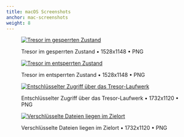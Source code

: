 ```yaml
---
title: macOS Screenshots
anchor: mac-screenshots
weight: 8
---
```

<div class="flex flex-wrap -mx-3">
  <div class="w-full px-3 lg:w-1/2">
    <figure class="rounded shadow bg-white text-center p-2 mb-8">
      <a href="/presskit/de/mac-screenshot-1.png"><img class="inline-block mb-2" src="/presskit/de/mac-screenshot-1.png" alt="Tresor im gesperrten Zustand"/></a>
      <figcaption>
        <p class="text-sm text-gray-500">Tresor im gesperrten Zustand • 1528x1148 • PNG</p>
      </figcaption>
    </figure>
  </div>
  <div class="w-full px-3 lg:w-1/2">
    <figure class="rounded shadow bg-white text-center p-2 mb-8">
      <a href="/presskit/de/mac-screenshot-2.png"><img class="inline-block mb-2" src="/presskit/de/mac-screenshot-2.png" alt="Tresor im entsperrten Zustand"/></a>
      <figcaption>
        <p class="text-sm text-gray-500">Tresor im entsperrten Zustand • 1528x1148 • PNG</p>
      </figcaption>
    </figure>
  </div>
  <div class="w-full px-3 lg:w-1/2">
    <figure class="rounded shadow bg-white text-center p-2 mb-8">
      <a href="/presskit/de/mac-screenshot-3.png"><img class="inline-block mb-2" src="/presskit/de/mac-screenshot-3.png" alt="Entschlüsselter Zugriff über das Tresor-Laufwerk"/></a>
      <figcaption>
        <p class="text-sm text-gray-500">Entschlüsselter Zugriff über das Tresor-Laufwerk • 1732x1120 • PNG</p>
      </figcaption>
    </figure>
  </div>
  <div class="w-full px-3 lg:w-1/2">
    <figure class="rounded shadow bg-white text-center p-2 mb-8">
      <a href="/presskit/de/mac-screenshot-4.png"><img class="inline-block mb-2" src="/presskit/de/mac-screenshot-4.png" alt="Verschlüsselte Dateien liegen im Zielort"/></a>
      <figcaption>
        <p class="text-sm text-gray-500">Verschlüsselte Dateien liegen im Zielort • 1732x1120 • PNG</p>
      </figcaption>
    </figure>
  </div>
</div>
